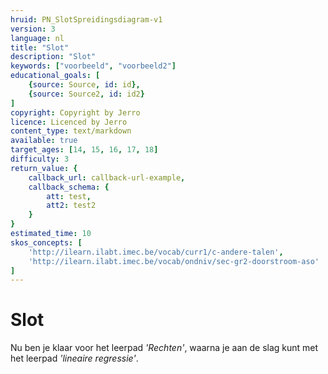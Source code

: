 ```yaml
---
hruid: PN_SlotSpreidingsdiagram-v1
version: 3
language: nl
title: "Slot"
description: "Slot"
keywords: ["voorbeeld", "voorbeeld2"]
educational_goals: [
    {source: Source, id: id}, 
    {source: Source2, id: id2}
]
copyright: Copyright by Jerro
licence: Licenced by Jerro
content_type: text/markdown
available: true
target_ages: [14, 15, 16, 17, 18]
difficulty: 3
return_value: {
    callback_url: callback-url-example,
    callback_schema: {
        att: test,
        att2: test2
    }
}
estimated_time: 10
skos_concepts: [
    'http://ilearn.ilabt.imec.be/vocab/curr1/c-andere-talen', 
    'http://ilearn.ilabt.imec.be/vocab/ondniv/sec-gr2-doorstroom-aso'
]
---
```

# Slot

Nu ben je klaar voor het leerpad *'Rechten'*, waarna je aan de slag kunt met het leerpad *'lineaire regressie'*.
